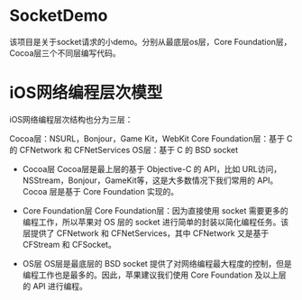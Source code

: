 # SocketDemo
该项目是关于socket请求的小demo。分别从最底层os层，Core Foundation层，Cocoa层三个不同层编写代码。

# iOS网络编程层次模型
iOS网络编程层次结构也分为三层：

Cocoa层：NSURL，Bonjour，Game Kit，WebKit
Core Foundation层：基于 C 的 CFNetwork 和 CFNetServices
OS层：基于 C 的 BSD socket

- Cocoa层
Cocoa层是最上层的基于 Objective-C 的 API，比如 URL访问，NSStream，Bonjour，GameKit等，这是大多数情况下我们常用的 API。Cocoa 层是基于 Core Foundation 实现的。

- Core Foundation层
Core Foundation层：因为直接使用 socket 需要更多的编程工作，所以苹果对 OS 层的 socket 进行简单的封装以简化编程任务。该层提供了 CFNetwork 和 CFNetServices，其中 CFNetwork 又是基于 CFStream 和 CFSocket。

- OS层
OS层是最底层的 BSD socket 提供了对网络编程最大程度的控制，但是编程工作也是最多的。因此，苹果建议我们使用 Core Foundation 及以上层的 API 进行编程。

